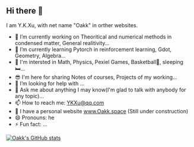 ## Hi there 👋
I am Y.K.Xu, with net name "Oakk" in orther websites.
- 🔭 I’m currently working on Theoritical and numerical methods in condensed matter, General realitivity...
- 🌱 I’m currently learning Pytorch in reinforcement learning, Gdot, Geometry, Algebra...
- 💖 I'm intersted in Math, Physics, Pexiel Games, Basketball🏀, sleeping🛏... <!-- - 👯 I’m looking to collaborate on ... -->
- 😎 I'm here for sharing Notes of courses, Projects of my working...
- 🤔 I’m looking for help with ...
- 💬 Ask me about anything I may know(I'm glad to talk with anybody for any topic)...
- 📫 How to reach me: YKXu@qq.com
- 🔔 I have a personal website www.Oakk.space (Still under construction)
- 😄 Pronouns: he
- ⚡ Fun fact: ...

[![Oakk's GitHub stats](https://github-readme-stats.vercel.app/api?username=YKXu-c)](https://github.com/anuraghazra/github-readme-stats)
<!--
**YKXu-c/YKXu-c** is a ✨ _special_ ✨ repository because its `README.md` (this file) appears on your GitHub profile.

Here are some ideas to get you started:

- 🔭 I’m currently working on ...
- 🌱 I’m currently learning ...
- 👯 I’m looking to collaborate on ...
- 🤔 I’m looking for help with ...
- 💬 Ask me about ...
- 📫 How to reach me: ...
- 😄 Pronouns: ...
- ⚡ Fun fact: ...
-->
